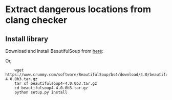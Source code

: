 # Extract dangerous locations from clang checker

## Install library ##

Download and install BeautifulSoup from [here](https://www.crummy.com/software/BeautifulSoup/bs4/download/4.0/):

Or, 
```
    wget https://www.crummy.com/software/BeautifulSoup/bs4/download/4.0/beautifulsoup4-4.0.0b3.tar.gz
    tar xf beautifulsoup4-4.0.0b3.tar.gz
    cd beautifulsoup4-4.0.0b3.tar.gz
    python setup.py install
```
